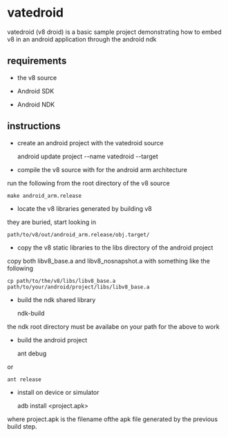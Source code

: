 # vatedroid
vatedroid (v8 droid) is a basic sample project demonstrating how to embed v8 in an android application through the android ndk


## requirements

* the v8 source

* Android SDK

* Android NDK

## instructions

* create an android project with the vatedroid source

    android update project --name vatedroid --target <your call>

* compile the v8 source with for the android arm architecture

run the following from the root directory of the v8 source

    make android_arm.release

* locate the v8 libraries generated by building v8

they are buried, start looking in

    path/to/v8/out/android_arm.release/obj.target/

* copy the v8 static libraries to the libs directory of the android project

copy both libv8_base.a and libv8_nosnapshot.a with something like the following

    cp path/to/the/v8/libs/libv8_base.a path/to/your/android/project/libs/libv8_base.a

* build the ndk shared library

    ndk-build

the ndk root directory must be availabe on your path for the above to work

* build the android project

    ant debug

or

    ant release

* install on device or simulator

    adb install <project.apk>

where project.apk is the filename ofthe apk file generated by the previous build step.
